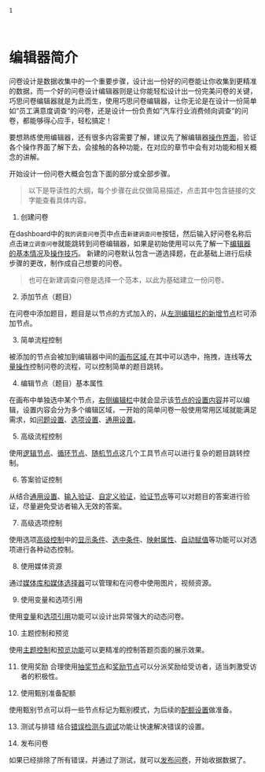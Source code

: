 ```index
1
```
```tag

```
```summary

```

# 编辑器简介

问卷设计是数据收集中的一个重要步骤，设计出一份好的问卷能让你收集到更精准的数据，而一个好的问卷设计编辑器则是让你能轻松设计出一份完美问卷的关键，巧思问卷编辑器就是为此而生，使用巧思问卷编辑器，让你无论是在设计一份简单如“员工满意度调查“的问卷，还是设计一份负责如”汽车行业消费倾向调查“的问卷，都能够得心应手，轻松搞定！


要想熟练使用编辑器，还有很多内容需要了解，建议先了解编辑器[操作界面](./layout/concept.md)，验证各个操作界面了解下去，会接触的各种功能，在对应的章节中会有对功能和相关概念的讲解。

开始设计一份问卷大概会包含下面的部分或全部步骤。

> 以下是导读性的大纲，每个步骤在此仅做简易描述，点击其中包含链接的文字能查看具体内容。

1. 创建问卷

在dashboard中的`我的调查问卷`页中点击`新建调查问卷`按钮，然后输入好问卷名称后点击`建立调查问卷`就能跳转到问卷编辑器，如果是初始使用可以先了解一下[编辑器的基本情况](./layout/concept.md)及[操作技巧](./operation/concept.md)。
新建的问卷默认包含一道选择题，在此基础上进行后续步骤的更改，制作成自己想要的问卷。
> 也可在新建调查问卷是选择一个范本，以此为基础建立一份问卷。

2. 添加节点（题目）

在问卷中添加题目，题目是以节点的方式加入的，从[左测编辑栏的新增节点](./layout/toolbar.md#新增节点)栏可添加节点。

3. 简单流程控制

被添加的节点会被加到编辑器中间的[画布区域](./layout/canvas.md),在其中可以选中，拖拽，连线等[大量操作](./operation/concept.md)控制问卷的流程，可以控制简单的题目跳转。

4. 编辑节点（题目）基本属性

在画布中单独选中某个节点，[右侧编辑栏](./layout/sidebar.md)中就会显示该[节点的设置内容](./node-setting/concept.md)并可以编辑，设置内容会分为多个编辑区域，一开始的简单问卷一般使用常用区域就能满足需求，如[问题设置](./node-setting/question.md)、[选项设置](./node-setting/option.md)、[通用设置](./node-setting/common.md)。

5. 高级流程控制

使用[逻辑节点](./nodes/logic.md)、[循环节点](./nodes/loop.md)、[随机节点](./nodes/random.md)这几个工具节点可以进行复杂的题目跳转控制。

6. 答案验证控制

从结合[通用设置](./node-setting/common.md)、[输入验证](./node-setting/input-validation.md)、[自定义验证](./node-setting/custom-validation.md)，[验证节点](./nodes/verify.md)等可以对题目的答案进行验证，尽量避免受访者输入无效的答案。

7. 高级选项控制

使用选项[高级控制](./node-setting/option.md#高级控制)中的[显示条件](./logic/opt-display.md)、[选中条件](./logic/opt-auto-select.md)、[映射属性](./logic/option-mapping.md)、[自动赋值](./logic/opt-auto-input.md)等功能可以对选项进行各种动态控制。

8. 使用媒体资源

通过[媒体库和媒体选择器](./media/concept.md)可以管理和在问卷中使用图片，视频资源。

9. 使用变量和选项引用

使用[变量](./variable/concept.md)和[选项引用](./opt-reference/concept.md)功能可以设计出异常强大的动态问卷。

10. 主题控制和预览

使用[主题控制](./theme/concept.md)和[预览功能](./preview/concept.md)可以更精准的控制答题页面的展示效果。

11. 使用奖励
合理使用[抽奖节点](./nodes/lottery.md)和[奖励节点](./nodes/gift.md)可以分派奖励给受访者，适当刺激受访者的积极性。

12. 使用甄别准备配额

使用甄别节点可以将一些节点标记为甄别模式，为后续的[配额设置](./advance-topic/screening-quota.md)做准备。

13. 测试与排错
结合[错误检测与调试](./advance-topic/debug.md)功能让快速解决错误的设置。

14. 发布问卷

如果已经排除了所有错误，并通过了测试，就可以[发布问卷](./advance-topic/quick-publish.md)，开始收据数据了。





